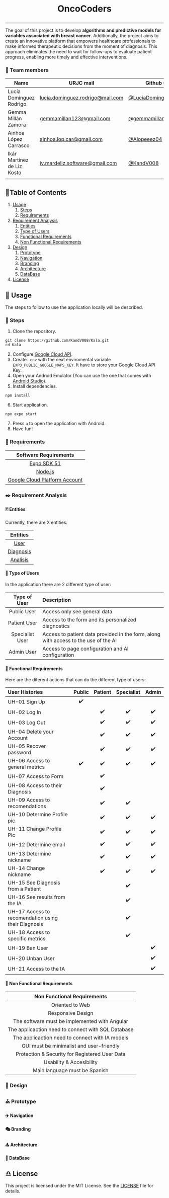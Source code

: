 # <p align="center"> OncoCoders </p>
***   

The goal of this project is to develop **algorithms and predictive models for variables associated with breast cancer**. Additionally, the project aims to create an innovative platform that empowers healthcare professionals to make informed therapeutic decisions from the moment of diagnosis. This approach eliminates the need to wait for follow-ups to evaluate patient progress, enabling more timely and effective interventions.

### 👷 Team members
| Name | URJC mail | Github user |
| ------------- | ------------- | ----------- |
| Lucía Domínguez Rodrigo | lucia.dominguez.rodrigo@mail.com | [@LuciaDominguezRodrigo](https://github.com/LuciaDominguezRodrigo) |
| Gemma Millán Zamora  | gemmamillan123@gmail.com | [@gemmamillan](https://github.com/gemmamillan) |
| Ainhoa López Carrasco  | ainhoa.lop.car@gmail.com | [@Alopeeez04](https://github.com/Alopeeez04) |
| Ikár Martínez de Liz Kosto | iv.mardeliz.software@gmail.com | [@KandV008](https://github.com/KandV008) |
|   |  |  |

## :scroll:Table of Contents

1. [Usage](#hammer-usage)
    1. [Steps](#paw_prints-steps)
    1. [Requirements](#wrench-requirements)
1. [Requirement Analysis](#black_nib-requirement-analysis)
    1. [Entities](#black_joker-entities)
    1. [Type of Users](#busts_in_silhouette-type-of-users)
    1. [Functional Requirements](#wrench-functional-requirements)
    1. [Non Functional Requirements](#electric_plug-non-functional-requirements)
1. [Design](#straight_ruler-design)
    1. [Prototype](#church-prototype)
    1. [Navigation](#airplane-navigation)
    1. [Branding](#performing_arts-branding)
    1. [Architecture](#church-architecture)
    1. [DataBase](#dvd-database)
1. [License](#libra-license)


## :hammer: Usage

The steps to follow to use the application locally will be described.

### :paw_prints: Steps

1. Clone the repository.

```
git clone https://github.com/KandV008/Kala.git
cd Kala
```

2. Configure [Google Cloud API](#cloud-configure-google-cloud-api).
3. Create ``.env`` with the next enviromental variable ``EXPO_PUBLIC_GOOGLE_MAPS_KEY``. It have to store your Google Cloud API Key.
4. Open your Android Emulator (You can use the one that comes with [Android Studio](https://developer.android.com/studio)).
5. Install dependencies.
```
npm install
```
6. Start application.

```
npx expo start
```

7. Press ``a`` to open the application with Android.
8. Have fun!

### :wrench: Requirements

| Software Requirements |
| :-: |
| [Expo SDK 51](https://expo.dev/changelog/2024/05-07-sdk-51) |
| [Node.js](https://nodejs.org/en)|
| [Google Cloud Platform Account](https://cloud.google.com) |

### :black_nib: Requirement Analysis

#### :black_joker: Entities

Currently, there are X entities.

| Entities |
| :-: |
| [User]() |
| [Diagnosis]() |
| [Analisis]() |


#### :busts_in_silhouette: Type of Users

In the application there are 2 different type of user:

| Type of User | Description |
| :-: | :-- |
| Public User | Access only see general data |
| Patient User | Access to the form and its personalized diagnostics |
| Specialist User | Access to patient data provided in the form, along with access to the use of the AI | 
| Admin User | Access to page configuration and AI configuration |

#### :wrench: Functional Requirements

Here are the diferent actions that can do the different type of users:

| User Histories | Public | Patient | Specialist | Admin |
| :-- | :-: | :-: | :-: | :-: |
| UH-01 Sign Up | :heavy_check_mark: | | |
| UH-02 Log In | | :heavy_check_mark: | :heavy_check_mark: | :heavy_check_mark: |
| UH-03 Log Out | | :heavy_check_mark: | :heavy_check_mark: | :heavy_check_mark: |
| UH-04 Delete your Account | | :heavy_check_mark: | :heavy_check_mark: | :heavy_check_mark: |
| UH-05 Recover password | | :heavy_check_mark: | :heavy_check_mark: | :heavy_check_mark: |
| UH-06 Access to general metrics | :heavy_check_mark: | :heavy_check_mark: | :heavy_check_mark: | :heavy_check_mark: |
| UH-07 Access to Form | | :heavy_check_mark: | |
| UH-08 Access to their Diagnosis | | :heavy_check_mark: |  |
| UH-09 Access to recomendations | | :heavy_check_mark: | :heavy_check_mark: |
| UH-10 Determine Profile pic | | :heavy_check_mark: | :heavy_check_mark: | :heavy_check_mark: |
| UH-11 Change Profile Pic | | :heavy_check_mark: | :heavy_check_mark: | :heavy_check_mark: |
| UH-12 Determine email | | :heavy_check_mark: | :heavy_check_mark: | :heavy_check_mark: |
| UH-13 Determine nickname | | :heavy_check_mark: | :heavy_check_mark: | :heavy_check_mark: |
| UH-14 Change nickname | | :heavy_check_mark: |  :heavy_check_mark: |:heavy_check_mark: |
| UH-15 See Diagnosis from a Patient | |  | :heavy_check_mark: | |
| UH-16 See results from the IA | | | :heavy_check_mark: | |
| UH-17 Access to recomendation using their Diagnosis | | | :heavy_check_mark: | |
| UH-18 Access to specific metrics | | | :heavy_check_mark: | |
| UH-19 Ban User | | | | :heavy_check_mark: |
| UH-20 Unban User | | | | :heavy_check_mark: |
| UH-21 Access to the IA | | | | :heavy_check_mark: |

#### :electric_plug: Non Functional Requirements

| Non Functional Requirements |
| :-: |
| Oriented to Web |
| Responsive Design |
| The software must be implemented with Angular |
| The applicaction need to connect with SQL Database |
| The applicaction need to connect with IA models |
| GUI must be minimalist and user-friendly |
| Protection & Security for Registered User Data |
| Usability & Accesibility |
| Main language must be Spanish |

### :straight_ruler: Design

### :church: Prototype

#### :airplane: Navigation

#### :performing_arts: Branding

#### :church: Architecture

#### :dvd: DataBase

## :libra: License

This project is licensed under the MIT License. See the [LICENSE](./LICENSE) file for details.